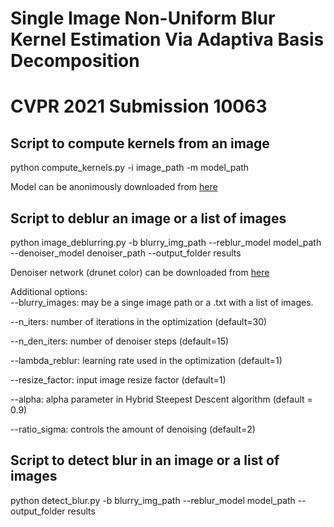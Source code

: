# Single Image Non-Uniform Blur Kernel Estimation Via Adaptiva Basis Decomposition
# CVPR 2021 Submission 10063

## Script to compute kernels from an image

python compute_kernels.py -i image_path -m model_path

Model can be anonimously downloaded from [here](https://www.dropbox.com/s/410672buqv3a881/ADE_L1_LeakyRelu_epoch200_epoch150_epoch150_epoch200_epoch200.pkl?dl=0)

## Script to deblur an image or a list of images

python image_deblurring.py -b blurry_img_path --reblur_model model_path --denoiser_model denoiser_path  --output_folder results

Denoiser network (drunet color) can be downloaded from [here](https://drive.google.com/file/d/1KDn0ok5Q6dJtAAIBBkiFbHl1ms9kVezz/view?usp=sharing)

Additional options:   
  --blurry_images: may be a singe image path or a .txt with a list of images.
  
  --n_iters: number of iterations in the optimization (default=30)     
  
  --n_den_iters: number of denoiser steps (default=15)     
  
  --lambda_reblur: learning rate used in the optimization (default=1)     
  
  --resize_factor: input image resize factor (default=1)     
  
  --alpha: alpha parameter in Hybrid Steepest Descent algorithm (default = 0.9)    
  
  --ratio_sigma: controls the amount of denoising (default=2)      


## Script to detect blur in an image or a list of images

python detect_blur.py -b blurry_img_path --reblur_model model_path   --output_folder results
